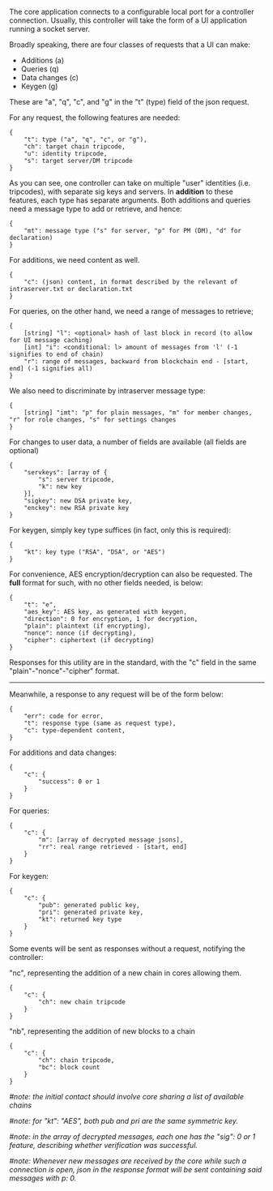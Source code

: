The core application connects to a configurable local port for a controller connection.
Usually, this controller will take the form of a UI application running a socket server.

Broadly speaking, there are four classes of requests that a UI can make:
- Additions (a)
- Queries (q)
- Data changes (c)
- Keygen (g)

These are "a", "q", "c", and "g" in the "t" (type) field of the json request.

For any request, the following features are needed:
```
{
    "t": type ("a", "q", "c", or "g"),
    "ch": target chain tripcode,
    "u": identity tripcode,
    "s": target server/DM tripcode
}
```
As you can see, one controller can take on multiple "user" identities (i.e. tripcodes), with separate sig keys and servers.
In **addition** to these features, each type has separate arguments.
Both additions and queries need a message type to add or retrieve, and hence:
```
{
    "mt": message type ("s" for server, "p" for PM (DM), "d" for declaration)
}
```
For additions, we need content as well. 
```
{
    "c": (json) content, in format described by the relevant of intraserver.txt or declaration.txt
}
```
For queries, on the other hand, we need a range of messages to retrieve;
```
{
    [string] "l": <optional> hash of last block in record (to allow for UI message caching)
    [int] "i": <conditional: l> amount of messages from 'l' (-1 signifies to end of chain)
    "r": range of messages, backward from blockchain end - [start, end] (-1 signifies all)
}
```
We also need to discriminate by intraserver message type:
```
{
    [string] "imt": "p" for plain messages, "m" for member changes, "r" for role changes, "s" for settings changes 
}
```
For changes to user data, a number of fields are available (all fields are optional)
```
{
    "servkeys": [array of {
        "s": server tripcode,
        "k": new key
    }],
    "sigkey": new DSA private key,
    "enckey": new RSA private key
}
```
For keygen, simply key type suffices (in fact, only this is required):
```
{
    "kt": key type ("RSA", "DSA", or "AES")
}
```
For convenience, AES encryption/decryption can also be requested. The **full** format for such, with no other fields needed, is below:
```
{
    "t": "e",
    "aes_key": AES key, as generated with keygen,
    "direction": 0 for encryption, 1 for decryption,
    "plain": plaintext (if encrypting),
    "nonce": nonce (if decrypting),
    "cipher": ciphertext (if decrypting)
}
```
Responses for this utility are in the standard, with the "c" field in the same "plain"-"nonce"-"cipher" format.

----

Meanwhile, a response to any request will be of the form below:
```
{
    "err": code for error,
    "t": response type (same as request type),
    "c": type-dependent content,
}
```
For additions and data changes:
```
{
    "c": {
        "success": 0 or 1
    }
}
```
For queries:
```
{
    "c": {
        "m": [array of decrypted message jsons],
        "rr": real range retrieved - [start, end]
    }
}
```
For keygen:
```
{
    "c": {
        "pub": generated public key,
        "pri": generated private key,
        "kt": returned key type
    }
}
```
Some events will be sent as responses without a request, notifying the controller:

"nc", representing the addition of a new chain in cores allowing them.
```
{
    "c": {
        "ch": new chain tripcode
    }
}
```

"nb", representing the addition of new blocks to a chain
```
{
    "c": {
        "ch": chain tripcode,
        "bc": block count
    }
}
```

*#note: the initial contact should involve core sharing a list of available chains*

*#note: for "kt": "AES", both pub and pri are the same symmetric key.*

*#note: in the array of decrypted messages, each one has the "sig": 0 or 1 feature, describing whether verification was successful.*

*#note: Whenever new messages are received by the core while such a connection is open, json in the response format will be sent containing said messages with p: 0.*
